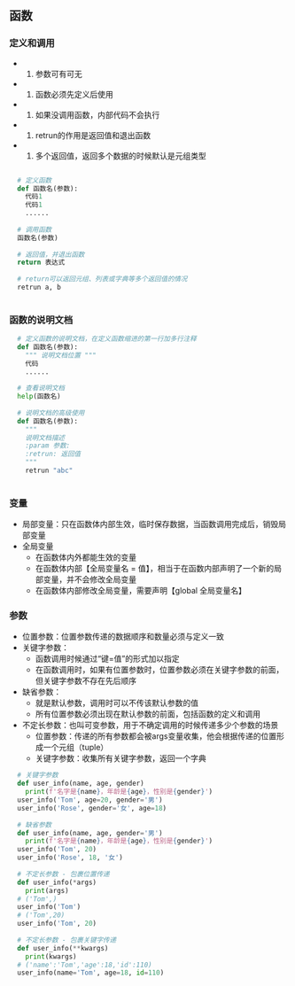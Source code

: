 ## 函数

### 定义和调用
- 1. 参数可有可无
- 1. 函数必须先定义后使用
- 1. 如果没调用函数，内部代码不会执行
- 1. retrun的作用是返回值和退出函数
- 1. 多个返回值，返回多个数据的时候默认是元组类型

``` python

  # 定义函数
  def 函数名(参数):
    代码1
    代码1
    ......
    
  # 调用函数
  函数名(参数)
  
  # 返回值，并退出函数
  return 表达式
  
  # return可以返回元组、列表或字典等多个返回值的情况
  retrun a, b
 
```

### 函数的说明文档
``` python
  # 定义函数的说明文档，在定义函数缩进的第一行加多行注释
  def 函数名(参数):
    """ 说明文档位置 """
    代码
    ......
    
  # 查看说明文档
  help(函数名)
  
  # 说明文档的高级使用
  def 函数名(参数):
    """ 
    说明文档描述
    :param 参数:
    :retrun: 返回值
    """
    retrun "abc"
    
```

### 变量
- 局部变量：只在函数体内部生效，临时保存数据，当函数调用完成后，销毁局部变量
- 全局变量
  - 在函数体内外都能生效的变量
  - 在函数体内部【全局变量名 = 值】，相当于在函数内部声明了一个新的局部变量，并不会修改全局变量
  - 在函数体内部修改全局变量，需要声明【global 全局变量名】

### 参数
- 位置参数：位置参数传递的数据顺序和数量必须与定义一致
- 关键字参数：
  - 函数调用时候通过“键=值”的形式加以指定
  - 在函数调用时，如果有位置参数时，位置参数必须在关键字参数的前面，但关键字参数不存在先后顺序
- 缺省参数：
  - 就是默认参数，调用时可以不传该默认参数的值
  - 所有位置参数必须出现在默认参数的前面，包括函数的定义和调用
- 不定长参数：也叫可变参数，用于不确定调用的时候传递多少个参数的场景
  - 位置参数：传递的所有参数都会被args变量收集，他会根据传递的位置形成一个元组（tuple）
  - 关键字参数：收集所有关键字参数，返回一个字典
  
``` python
  # 关键字参数
  def user_info(name, age, gender)
    print(f'名字是{name}，年龄是{age}，性别是{gender}')
  user_info('Tom', age=20, gender='男')
  user_info('Rose', gender='女', age=18)
  
  # 缺省参数
  def user_info(name, age, gender='男')
    print(f'名字是{name}，年龄是{age}，性别是{gender}')
  user_info('Tom', 20)
  user_info('Rose', 18, '女')
  
  # 不定长参数 - 包裹位置传递
  def user_info(*args)
    print(args)
  # ('Tom',)
  user_info('Tom')
  # ('Tom',20)
  user_info('Tom', 20)
  
  # 不定长参数 - 包裹关键字传递
  def user_info(**kwargs)
    print(kwargs)
  # ('name':'Tom','age':18,'id':110)
  user_info(name='Tom', age=18, id=110)
```


